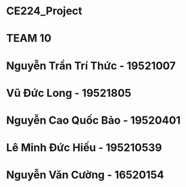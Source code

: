 # CE224_Project
# TEAM 10
# Nguyễn Trần Trí Thức - 19521007
# Vũ Đức Long - 19521805
# Nguyễn Cao Quốc Bảo - 19520401
# Lê Minh Đức Hiếu - 195210539
# Nguyễn Văn Cường - 16520154
